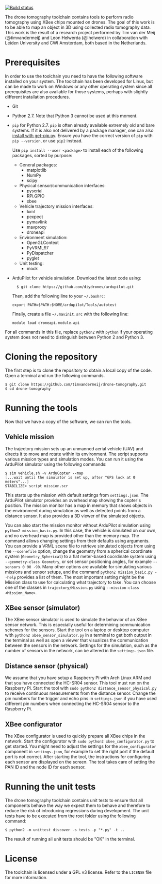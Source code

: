 [![Build status](https://travis-ci.org/timvandermeij/drone-tomography.svg)](https://travis-ci.org/timvandermeij/drone-tomography)

The drone tomography toolchain contains tools to perform radio tomography
using XBee chips mounted on drones. The goal of this work is to be able
to map an object in 3D using collected radio tomography data. This work is
the result of a research project performed by Tim van der Meij (@timvandermeij)
and Leon Helwerda (@lhelwerd) in collaboration with Leiden University and
CWI Amsterdam, both based in the Netherlands.

Prerequisites
=============

In order to use the toolchain you need to have the following software
installed on your system. The toolchain has been developed for Linux, but
can be made to work on Windows or any other operating system since all
prerequisites are also available for those systems, perhaps with slightly
different installation procedures.

* Git
* Python 2.7. Note that Python 3 cannot be used at this moment.
* `pip` for Python 2.7. `pip` is often already available extremely old and bare
  systems. If it is also not delivered by a package manager, one can also
  [install with get-pip.py](https://pip.pypa.io/en/latest/installing.html).
  Ensure you have the correct version of `pip` with `pip --version`, or use
  `pip2` instead.

  Use `pip install --user <package>` to install each of the following packages,
  sorted by purpose:
  * General packages:
    * matplotlib
    * NumPy
    * scipy
  * Physical sensor/communication interfaces:
    * pyserial
    * RPi.GPIO
    * xbee
  * Vehicle trajectory mission interfaces:
    * lxml
    * pexpect
    * pymavlink
    * mavproxy
    * droneapi
  * Environment simulation:
    * OpenGLContext
    * PyVRML97
    * PyDispatcher
    * pyglet
  * Unit testing:
    * mock
* ArduPilot for vehicle simulation. Download the latest code using:

        $ git clone https://github.com/diydrones/ardupilot.git

  Then, add the following line to your `~/.bashrc`:

      export PATH=$PATH:$HOME/ardupilot/Tools/autotest

  Finally, create a file `~/.mavinit.src` with the following line:

      module load droneapi.module.api

For all commands in this file, replace `python2` with `python` if your
operating system does not need to distinguish between Python 2 and Python 3.

Cloning the repository
======================

The first step is to clone the repository to obtain a local copy of the 
code. Open a terminal and run the following commands.

    $ git clone https://github.com/timvandermeij/drone-tomography.git
    $ cd drone-tomography

Running the tools
=================

Now that we have a copy of the software, we can run the tools.

Vehicle mission
---------------

The trajectory mission sets up an unmanned aerial vehicle (UAV) and directs it
to move and rotate within its environment. The script supports various mission
types and simulation modes. You can run it using the ArduPilot simulator using
the following commands:

    $ sim vehicle.sh -v ArduCopter --map
    [...wait until the simulator is set up, after "GPS lock at 0 meters"...]
    STABILIZE> script mission.scr

This starts up the mission with default settings from `settings.json`.
The ArduPilot simulator provides an overhead map showing the copter's position.
The mission monitor has a map in memory that shows objects in the environment
during simulation as well as detected points from a distance sensor. It also
provides a 3D viewer of the simulated objects.

You can also start the mission monitor without ArduPilot simulation using
`python2 mission_basic.py`. In this case, the vehicle is simulated on our own,
and no overhead map is provided other than the memory map. The command allows
changing settings from their defaults using arguments. You can provide a VRML
scene file to retrieve simulated objects from using the `--scenefile` option,
change the geometry from a spherical coordinate system (`Geometry_Spherical`)
to a flat meter-based coordinate system using `--geometry-class Geometry`, or
set sensor positioning angles, for example `--sensors 0 90 -90`. Many other 
options are available for simulating various missions and sensor setups, and
the command `python2 mission_basic.py --help` provides a list of them. The most
important setting might be the Mission class to use for calculating what
trajectory to take. You can choose one of the classes in `trajectory/Mission.py`
using `--mission-class <Mission_Name>`.

XBee sensor (simulator)
-----------------------

The XBee sensor simulator is used to simulate the behavior of an XBee
sensor network. This is especially useful for determining communication
schemes for the sensors. Start the tool on a laptop or desktop computer
with `python2 xbee_sensor_simulator.py` in a terminal to get both output
in the terminal as well as open a viewer that visualizes the communication
between the sensors in the network. Settings for the simulation, such as
the number of sensors in the network, can be altered in the `settings.json`
file.

Distance sensor (physical)
--------------------------

We assume that you have setup a Raspberry Pi with Arch Linux ARM and
that you have connected the HC-SR04 sensor. This tool must run on the
Raspberry Pi. Start the tool with `sudo python2 distance_sensor_physical.py`
to receive continuous measurements from the distance sensor. Change the pin
numbers for the trigger and echo pins in `settings.json` if you have used
different pin numbers when connecting the HC-SR04 sensor to the Raspberry Pi.

XBee configurator
-----------------

The XBee configurator is used to quickly prepare all XBee chips in the
network. Start the configurator with `sudo python2 xbee_configurator.py` to
get started. You might need to adjust the settings for the `xbee_configurator`
component in `settings.json`, for example to set the right port if the
default port is not correct. After starting the tool, the instructions for
configuring each sensor are displayed on the screen. The tool takes care of
setting the PAN ID and the node ID for each sensor.

Running the unit tests
======================

The drone tomography toolchain contains unit tests to ensure that all
components behave the way we expect them to behave and therefore to reduce
the risk of introducing regressions during development. The unit tests
have to be executed from the root folder using the following command:

    $ python2 -m unittest discover -s tests -p "*.py" -t ..

The result of running all unit tests should be "OK" in the terminal.

License
=======

The toolchain is licensed under a GPL v3 license. Refer to the `LICENSE`
file for more information.
